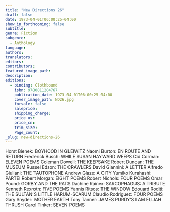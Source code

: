 ```yaml
---
title: "New Directions 26"
draft: false
date: 1973-04-01T06:00:25-04:00
show_in_forthcoming: false
subtitle:
genre: Fiction
subgenre:
  - Anthology
language:
authors:
translators:
editors:
contributors:
featured_image_path:
description:
editions:
  - binding: Clothbound
    isbn: 9780811204767
    publication_date: 1973-04-01T06:00:25-04:00
    cover_image_path: ND26.jpg
    forsale: false
    saleprice:
    shipping_charge:
    price_us:
    price_cn:
    trim_size:
    Page_count:
_slug: new-directions-26
---
```


Horst Bienek: BOYHOOD IN GLEIWITZ Naomi Burton: EN ROUTE AND RETURN Frederick Busch: WHILE SUSAN HAYWARD WEEPS Cid Corman: ELEVEN POEMS Coleman Dowell: THE KEEPSAKE Robert Duncan: THE MUSEUM Russel Edson: THE CRAWLERS David Giannini: A LETTER Alfredo Giuliani: THE TAUTOPHONE Andrew Glaze: A CITY Yumiko Kurahashi: PARTEI Robert Morgan: EIGHT POEMS Robert Nichols: FOUR POEMS Omar Pound: GORBY AND THE RATS Dachine Rainer: SARCOPHAGUS: A TRIBUTE Kenneth Rexroth: FIVE POEMS Yannis Ritsos: THE WINDOW Edouard Roditi: THE SULTAN’S LITTLE HARUM-SCARUM Claudio Rodriguez: FOUR POEMS Gary Snyder: MOTHER EARTH Tony Tanner: JAMES PURDY’S I AM ELIJAH THRUSH Carol Tinker: SEVEN POEMS

